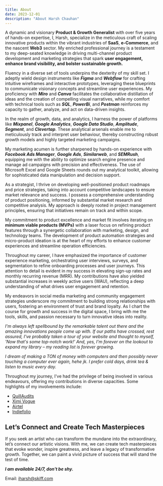 ```yaml
---
title: About
date: 2023-12-01
description: "About Harsh Chauhan"
---
```


A dynamic and visionary **Product & Growth Generalist** with over five years of hands-on expertise, I, Harsh, specialize in the meticulous craft of scaling innovative products within the vibrant industries of **SaaS**, **e-Commerce**, and the nascent **Web3** sector. My enriched professional journey is a testament to my deep-seated knowledge in driving multi-channel product development and marketing strategies that spark **user engagement, enhance brand visibility, and bolster sustainable growth.**

Fluency in a diverse set of tools underpins the dexterity of my skill set. I adeptly wield design instruments like ***Figma*** and ***Webflow*** for crafting intuitive wireframes and interactive prototypes, leveraging these blueprints to communicate visionary concepts and streamline user experiences. My proficiency with ***Miro*** and ***Canva*** facilitates the collaborative distillation of ideas and the creation of compelling visual narratives, while my comfort with technical tools such as ***SQL***, ***PowerBi***, and ***Postman*** reinforces my capacity to gather, analyze, and act on data-driven insights.

In the realm of growth, data, and analytics, I harness the power of platforms like ***Mixpanel***, ***Google Analytics***, ***Google Data Studio***, ***Amplitude***, ***Segment***, and ***Clevertap***. These analytical arsenals enable me to meticulously track and interpret user behaviour, thereby constructing robust growth models and highly targeted marketing campaigns.

My marketing acumen is further sharpened by hands-on experience with ***Facebook Ads Manager***, ***Google Ads***, ***Similarweb***, and ***SEMRush***, equipping me with the ability to optimize search engine presence and manage ad campaigns with precision and effectiveness. The use of Microsoft Excel and Google Sheets rounds out my analytical toolkit, allowing for sophisticated data manipulation and decision support.

As a strategist, I thrive on developing well-positioned product roadmaps and price strategies, taking into account competitive landscapes to ensure market relevance and success. I possess a comprehensive understanding of product positioning, informed by substantial market research and competitive analysis. My approach is deeply rooted in project management principles, ensuring that initiatives remain on track and within scope.

My commitment to product excellence and market fit involves iterating on **minimum viable products (MVPs)** with a laser focus on refining product features through a synergetic collaboration with marketing, design, and technology teams. The development of product automation strategies and micro-product ideation is at the heart of my efforts to enhance customer experiences and streamline operation efficiencies.

Throughout my career, I have emphasized the importance of customer experience marketing, orchestrating user interviews, surveys, and segmentation to refine onboarding processes and user journeys. This attention to detail is evident in my success in elevating sign-up rates and monthly recurring revenue (MRR). My contributions have also yielded substantial increases in weekly active users (WAU), reflecting a deep understanding of what drives user engagement and retention.

My endeavors in social media marketing and community engagement strategies underscore my commitment to building strong relationships with users, fostering an environment of trust and brand loyalty. As I chart the course for growth and success in the digital space, I bring with me the tools, skills, and passion necessary to turn innovative ideas into reality.

*I'm always left spellbound by the remarkable talent out there and the amazing innovations people come up with. If our paths have crossed, rest assured, I've probably taken a tour of your website and thought to myself, 'Now that's some top-notch work!' And, yes, I'm forever on the lookout to expand my library – my reading list is forever growing.*

*I dream of making a TON of money with computers and then possibly never touching a computer ever again, hehe jk. I prefer cold days, drink tea & listen to music every day.*

Throughout my journey, I've had the privilege of being involved in various endeavours, offering my contributions in diverse capacities. Some highlights of my involvements include:
 
*    [QuillAudits](https://www.quillaudits.com/smart-contract-audit)
*    [Ximi Vogue](https://ximivogueretail.com/)
*    [Airtel](https://airtel.in)
*    [Indiefolio](https://indiefolio.com/)



<h2> Let’s Connect and Create Tech Masterpieces </h2>

If you seek an artist who can transform the mundane into the extraordinary, let’s connect our artistic visions. With me, we can create tech masterpieces that evoke wonder, inspire greatness, and leave a legacy of transformative growth. Together, we can paint a vivid picture of success that will stand the test of time.

***I am available 24/7, don't be shy.***

Email: <a href="mailto:iharsh@skiff.com"> iharsh@skiff.com </a>
